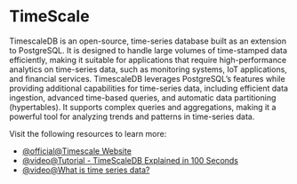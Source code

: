 # TimeScale

TimescaleDB is an open-source, time-series database built as an extension to PostgreSQL. It is designed to handle large volumes of time-stamped data efficiently, making it suitable for applications that require high-performance analytics on time-series data, such as monitoring systems, IoT applications, and financial services. TimescaleDB leverages PostgreSQL’s features while providing additional capabilities for time-series data, including efficient data ingestion, advanced time-based queries, and automatic data partitioning (hypertables). It supports complex queries and aggregations, making it a powerful tool for analyzing trends and patterns in time-series data.

Visit the following resources to learn more:

- [@official@Timescale Website](https://www.timescale.com/)
- [@video@Tutorial - TimeScaleDB Explained in 100 Seconds](https://www.youtube.com/watch?v=69Tzh_0lHJ8)
- [@video@What is time series data?](https://www.youtube.com/watch?v=Se5ipte9DMY)